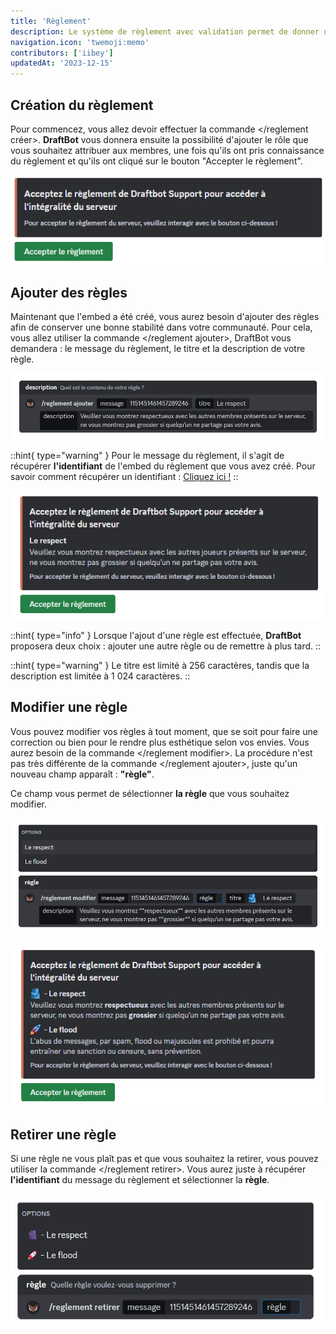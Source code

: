 ```yaml
---
title: 'Règlement'
description: Le système de règlement avec validation permet de donner un rôle aux nouveaux arrivants une fois qu'ils ont pris connaissance et accepté des règles du serveur.
navigation.icon: 'twemoji:memo'
contributors: ['iibey']
updatedAt: '2023-12-15'
---
```


## Création du règlement

Pour commencez, vous allez devoir effectuer la commande \</reglement créer>. **DraftBot** vous donnera ensuite la possibilité d'ajouter le rôle que vous souhaitez attribuer aux membres, une fois qu'ils ont pris connaissance du règlement et qu'ils ont cliqué sur le bouton "Accepter le règlement".

![Résultat de la commande /reglement créer](../assets/reglement/rules-create.png)

## Ajouter des règles

Maintenant que l'embed a été créé, vous aurez besoin d'ajouter des règles afin de conserver une bonne stabilité dans votre communauté. Pour cela, vous allez utiliser la commande \</reglement ajouter>, DraftBot vous demandera : le message du règlement, le titre et la description de votre règle.

![Aperçu de la commande /reglement créer](../assets/reglement/rules-add-1.png)

::hint{ type="warning" }
  Pour le message du règlement, il s'agit de récupérer **l'identifiant** de l'embed du règlement que vous avez créé.
  Pour savoir comment récupérer un identifiant : [Cliquez ici !](/docs/autres/recuperer-un-identifiant#identifiant-dun-message)
::

![Résultat d'ajout d'une règle](../assets/reglement/rules-add-2.png)

::hint{ type="info" }
  Lorsque l'ajout d'une règle est effectuée, **DraftBot** proposera deux choix : ajouter une autre règle ou de remettre à plus tard.
::

::hint{ type="warning" }
  Le titre est limité à 256 caractères, tandis que la description est limitée à 1 024 caractères.
::

## Modifier une règle

Vous pouvez modifier vos règles à tout moment, que se soit pour faire une correction ou bien pour le rendre plus esthétique selon vos envies. Vous aurez besoin de la commande \</reglement modifier>. La procédure n'est pas très différente de la commande \</reglement ajouter>, juste qu'un nouveau champ apparaît : **"règle"**.

Ce champ vous permet de sélectionner **la règle** que vous souhaitez modifier.

![Aperçu de la commande /reglement modifier](../assets/reglement/rules-modify.png)

![Résultat de la modification d'une règle](../assets/reglement/rules-modify-2.png)

## Retirer une règle

Si une règle ne vous plaît pas et que vous souhaitez la retirer, vous pouvez utiliser la commande \</reglement retirer>. Vous aurez juste à récupérer **l'identifiant** du message du règlement et sélectionner la **règle**.

![Aperçu de la commande /reglement retirer](../assets/reglement/rules-remove.png)
